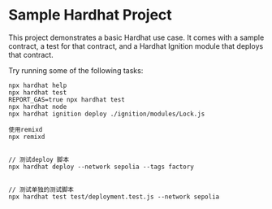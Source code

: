 # Sample Hardhat Project

This project demonstrates a basic Hardhat use case. It comes with a sample contract, a test for that contract, and a Hardhat Ignition module that deploys that contract.

Try running some of the following tasks:

```shell
npx hardhat help
npx hardhat test
REPORT_GAS=true npx hardhat test
npx hardhat node
npx hardhat ignition deploy ./ignition/modules/Lock.js

使用remixd
npx remixd


// 测试deploy 脚本
npx hardhat deploy --network sepolia --tags factory


// 测试单独的测试脚本
npx hardhat test test/deployment.test.js --network sepolia


```
